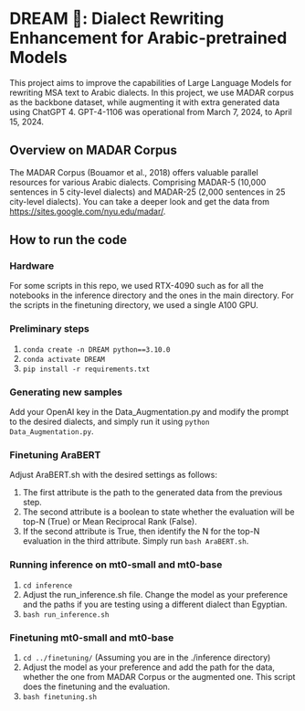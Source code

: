 # DREAM 💭: Dialect Rewriting Enhancement for Arabic-pretrained Models
This project aims to improve the capabilities of Large Language Models for rewriting MSA text to Arabic dialects. In this project, we use MADAR corpus as the backbone dataset, while augmenting it with extra generated data using ChatGPT 4. GPT-4-1106 was operational from March 7, 2024, to April 15, 2024.

## Overview on MADAR Corpus
The MADAR Corpus (Bouamor et al., 2018) offers valuable parallel resources for various Arabic dialects. Comprising MADAR-5 (10,000 sentences in 5 city-level dialects) and MADAR-25 (2,000 sentences in 25 city-level dialects).
You can take a deeper look and get the data from https://sites.google.com/nyu.edu/madar/.

## How to run the code
### Hardware
For some scripts in this repo, we used RTX-4090 such as for all the notebooks in the inference directory and the ones in the main directory.
For the scripts in the finetuning directory, we used a single A100 GPU.


###  Preliminary steps 
  1) `conda create -n DREAM python==3.10.0`
  2) `conda activate DREAM`
  3) `pip install -r requirements.txt`
     
### Generating new samples
Add your OpenAI key in the Data_Augmentation.py and modify the prompt to the desired dialects, and simply run it using `python Data_Augmentation.py`.

### Finetuning AraBERT
Adjust AraBERT.sh with the desired settings as follows:
  1) The first attribute is the path to the generated data from the previous step.
  2) The second attribute is a boolean to state whether the evaluation will be top-N (True) or Mean Reciprocal Rank (False).
  3) If the second attribute is True, then identify the N for the top-N evaluation in the third attribute.
Simply run `bash AraBERT.sh`.

### Running inference on mt0-small and mt0-base
  1) `cd inference`
  2) Adjust the run_inference.sh file. Change the model as your preference and the paths if you are testing using a different dialect than Egyptian.
  3) `bash run_inference.sh`

### Finetuning mt0-small and mt0-base
  1) `cd ../finetuning/` (Assuming you are in the ./inference directory)
  2) Adjust the model as your preference and add the path for the data, whether the one from MADAR Corpus or the augmented one. This script does the finetuning and the evaluation.
  3) `bash finetuning.sh`
